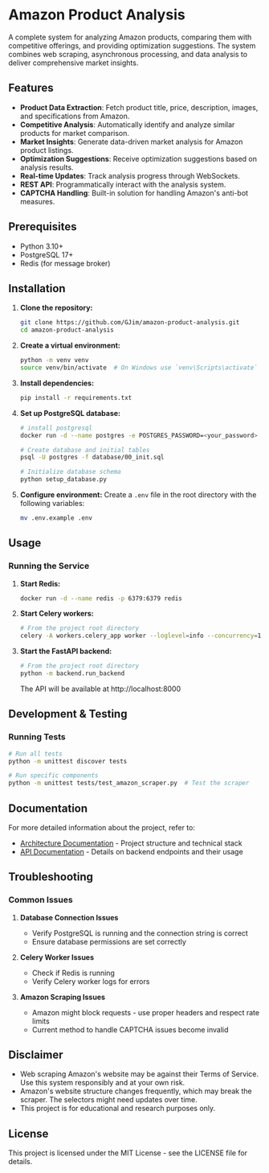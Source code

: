 # Amazon Product Analysis

A complete system for analyzing Amazon products, comparing them with competitive offerings, and providing optimization suggestions. The system combines web scraping, asynchronous processing, and data analysis to deliver comprehensive market insights.

## Features

- **Product Data Extraction**: Fetch product title, price, description, images, and specifications from Amazon.
- **Competitive Analysis**: Automatically identify and analyze similar products for market comparison.
- **Market Insights**: Generate data-driven market analysis for Amazon product listings.
- **Optimization Suggestions**: Receive optimization suggestions based on analysis results.
- **Real-time Updates**: Track analysis progress through WebSockets.
- **REST API**: Programmatically interact with the analysis system.
- **CAPTCHA Handling**: Built-in solution for handling Amazon's anti-bot measures.

## Prerequisites

- Python 3.10+
- PostgreSQL 17+
- Redis (for message broker)

## Installation

1. **Clone the repository:**
   ```bash
   git clone https://github.com/GJim/amazon-product-analysis.git
   cd amazon-product-analysis
   ```

2. **Create a virtual environment:**
   ```bash
   python -m venv venv
   source venv/bin/activate  # On Windows use `venv\Scripts\activate`
   ```

3. **Install dependencies:**
   ```bash
   pip install -r requirements.txt
   ```

4. **Set up PostgreSQL database:**
   ```bash
   # install postgresql
   docker run -d --name postgres -e POSTGRES_PASSWORD=<your_password> -p 5432:5432 postgres:17

   # Create database and initial tables
   psql -U postgres -f database/00_init.sql
   
   # Initialize database schema
   python setup_database.py
   ```

5. **Configure environment:**
   Create a `.env` file in the root directory with the following variables:
   ```bash
   mv .env.example .env
   ```

## Usage

### Running the Service

1. **Start Redis:**
   ```bash
   docker run -d --name redis -p 6379:6379 redis
   ```

2. **Start Celery workers:**
   ```bash
   # From the project root directory
   celery -A workers.celery_app worker --loglevel=info --concurrency=1 --queues=analysis_agent
   ```

3. **Start the FastAPI backend:**
   ```bash
   # From the project root directory
   python -m backend.run_backend
   ```
   The API will be available at http://localhost:8000

## Development & Testing

### Running Tests
```bash
# Run all tests
python -m unittest discover tests

# Run specific components
python -m unittest tests/test_amazon_scraper.py  # Test the scraper
```

## Documentation

For more detailed information about the project, refer to:

- [Architecture Documentation](ARCHITECTURE.md) - Project structure and technical stack
- [API Documentation](API.md) - Details on backend endpoints and their usage

## Troubleshooting

### Common Issues

1. **Database Connection Issues**
   - Verify PostgreSQL is running and the connection string is correct
   - Ensure database permissions are set correctly

2. **Celery Worker Issues**
   - Check if Redis is running
   - Verify Celery worker logs for errors

3. **Amazon Scraping Issues**
   - Amazon might block requests - use proper headers and respect rate limits
   - Current method to handle CAPTCHA issues become invalid

## Disclaimer

- Web scraping Amazon's website may be against their Terms of Service. Use this system responsibly and at your own risk.
- Amazon's website structure changes frequently, which may break the scraper. The selectors might need updates over time.
- This project is for educational and research purposes only.

## License

This project is licensed under the MIT License - see the LICENSE file for details.

